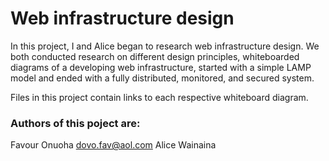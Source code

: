 # Web infrastructure design

In this project, I and Alice began to research web infrastructure
design. We both conducted research on different design principles,
whiteboarded diagrams of a developing web infrastructure, started with a
simple LAMP model and ended with a fully distributed, monitored, and secured
system.

Files in this project contain links to each respective whiteboard diagram.

### Authors of this poject are:
Favour Onuoha <dovo.fav@aol.com>
Alice Wainaina

